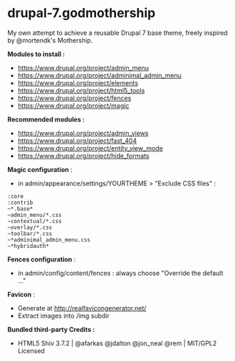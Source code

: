 drupal-7.godmothership
======================

My own attempt to achieve a reusable Drupal 7 base theme, freely inspired by @mortendk's Mothership.

**Modules to install :**
- https://www.drupal.org/project/admin_menu
- https://www.drupal.org/project/adminimal_admin_menu
- https://www.drupal.org/project/elements
- https://www.drupal.org/project/html5_tools
- https://www.drupal.org/project/fences
- https://www.drupal.org/project/magic

**Recommended modules :**
- https://www.drupal.org/project/admin_views
- https://www.drupal.org/project/fast_404
- https://www.drupal.org/project/entity_view_mode
- https://www.drupal.org/project/hide_formats

**Magic configuration** :
- in admin/appearance/settings/YOURTHEME > "Exclude CSS files" :
```
:core
:contrib
~*.base*
~admin_menu/*.css
~contextual/*.css
~overlay/*.css
~toolbar/*.css
~*adminimal_admin_menu.css
~*hybridauth*
```

**Fences configuration** :
- in admin/config/content/fences : always choose "Override the default ..."

**Favicon** :
- Generate at http://realfavicongenerator.net/
- Extract images into /img subdir

**Bundled third-party Credits :**
- HTML5 Shiv 3.7.2 | @afarkas @jdalton @jon_neal @rem | MIT/GPL2 Licensed
